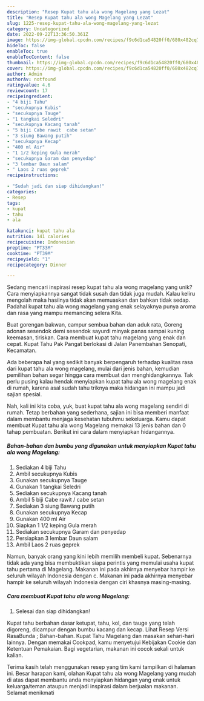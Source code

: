 ```yaml
---
description: "Resep Kupat tahu ala wong Magelang yang Lezat"
title: "Resep Kupat tahu ala wong Magelang yang Lezat"
slug: 1225-resep-kupat-tahu-ala-wong-magelang-yang-lezat
category: Uncategorized
date: 2022-09-22T13:36:50.361Z
image: https://img-global.cpcdn.com/recipes/f9c6d1ca54820ff0/680x482cq70/kupat-tahu-ala-wong-magelang-foto-resep-utama.jpg
hideToc: false
enableToc: true
enableTocContent: false
thumbnail: https://img-global.cpcdn.com/recipes/f9c6d1ca54820ff0/680x482cq70/kupat-tahu-ala-wong-magelang-foto-resep-utama.jpg
cover: https://img-global.cpcdn.com/recipes/f9c6d1ca54820ff0/680x482cq70/kupat-tahu-ala-wong-magelang-foto-resep-utama.jpg
author: Admin
authorAv: notfound
ratingvalue: 4.6
reviewcount: 17
recipeingredient:
- "4 biji Tahu"
- "secukupnya Kubis"
- "secukupnya Tauge"
- "1 tangkai Seledri"
- "secukupnya Kacang tanah"
- "5 biji Cabe rawit  cabe setan"
- "3 siung Bawang putih"
- "secukupnya Kecap"
- "400 ml Air"
- "1 1/2 keping Gula merah"
- "secukupnya Garam dan penyedap"
- "3 lembar Daun salam"
- " Laos 2 ruas geprek"
recipeinstructions:

- "Sudah jadi dan siap dihidangkan!"
categories:
- Resep
tags:
- kupat
- tahu
- ala

katakunci: kupat tahu ala 
nutrition: 141 calories
recipecuisine: Indonesian
preptime: "PT33M"
cooktime: "PT39M"
recipeyield: "1"
recipecategory: Dinner

---
```





Sedang mencari inspirasi resep kupat tahu ala wong magelang yang unik? Cara menyiapkannya sangat tidak susah dan tidak juga mudah. Kalau keliru mengolah maka hasilnya tidak akan memuaskan dan bahkan tidak sedap. Padahal kupat tahu ala wong magelang yang enak selayaknya punya aroma dan rasa yang mampu memancing selera Kita.





Buat gorengan bakwan, campur sembua bahan dan aduk rata, Goreng adonan sesendok demi sesendok sayurdi minyak panas sampai kuning keemasan, tiriskan. Cara membuat kupat tahu magelang yang enak dan cepat. Kupat Tahu Pak Pangat berlokasi di Jalan Panembahan Senopati, Kecamatan.

Ada beberapa hal yang sedikit banyak berpengaruh terhadap kualitas rasa dari kupat tahu ala wong magelang, mulai dari jenis bahan, kemudian pemilihan bahan segar hingga cara membuat dan menghidangkannya. Tak perlu pusing kalau hendak menyiapkan kupat tahu ala wong magelang enak di rumah, karena asal sudah tahu triknya maka hidangan ini mampu jadi sajian spesial.






Nah, kali ini kita coba, yuk, buat kupat tahu ala wong magelang sendiri di rumah. Tetap berbahan yang sederhana, sajian ini bisa memberi manfaat dalam membantu menjaga kesehatan tubuhmu sekeluarga. Kamu dapat membuat Kupat tahu ala wong Magelang memakai 13 jenis bahan dan 0 tahap pembuatan. Berikut ini cara dalam menyiapkan hidangannya.

<!--inarticleads1-->

##### Bahan-bahan dan bumbu yang digunakan untuk menyiapkan Kupat tahu ala wong Magelang:

1. Sediakan 4 biji Tahu
1. Ambil secukupnya Kubis
1. Gunakan secukupnya Tauge
1. Gunakan 1 tangkai Seledri
1. Sediakan secukupnya Kacang tanah
1. Ambil 5 biji Cabe rawit / cabe setan
1. Sediakan 3 siung Bawang putih
1. Gunakan secukupnya Kecap
1. Gunakan 400 ml Air
1. Siapkan 1 1/2 keping Gula merah
1. Sediakan secukupnya Garam dan penyedap
1. Persiapkan 3 lembar Daun salam
1. Ambil  Laos 2 ruas geprek


Namun, banyak orang yang kini lebih memilih membeli kupat. Sebenarnya tidak ada yang bisa membuktikan siapa perintis yang memulai usaha kupat tahu pertama di Magelang. Makanan ini pada akhirnya menyebar hampir ke seluruh wilayah Indonesia dengan c. Makanan ini pada akhirnya menyebar hampir ke seluruh wilayah Indonesia dengan ciri khasnya masing-masing. 

<!--inarticleads2-->

##### Cara membuat Kupat tahu ala wong Magelang:


1. Selesai dan siap dihidangkan!

Kupat tahu berbahan dasar ketupat, tahu, kol, dan tauge yang telah digoreng, dicampur dengan bumbu kacang dan kecap. Lihat Resep Versi RasaBunda ; Bahan-bahan. Kupat Tahu Magelang dan masakan sehari-hari lainnya. Dengan memakai Cookpad, kamu menyetujui Kebijakan Cookie dan Ketentuan Pemakaian. Bagi vegetarian, makanan ini cocok sekali untuk kalian. 

Terima kasih telah menggunakan resep yang tim kami tampilkan di halaman ini. Besar harapan kami, olahan Kupat tahu ala wong Magelang yang mudah di atas dapat membantu anda menyiapkan hidangan yang enak untuk keluarga/teman ataupun menjadi inspirasi dalam berjualan makanan. Selamat menikmati
